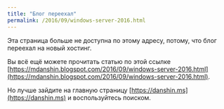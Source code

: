 ```yaml
---
title: "Блог переехал"
permalink: /2016/09/windows-server-2016.html
---
```

Эта страница больше не доступна по этому адресу, потому, что блог переехал на новый хостинг.

Вы всё ещё можете прочитать статью по этой ссылке [https://mdanshin.blogspot.com/2016/09/windows-server-2016.html](https://mdanshin.blogspot.com/2016/09/windows-server-2016.html).

Но лучше зайдите на главную страницу [https://danshin.ms](https://danshin.ms) и воспользуйтесь поиском.